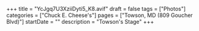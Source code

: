 +++
title = "YcJgq7U3XziiDyti5_K8.avif"
draft = false
tags = ["Photos"]
categories = ["Chuck E. Cheese's"]
pages = ["Towson, MD (809 Goucher Blvd)"]
startDate = ""
description = "Towson's Stage"
+++
